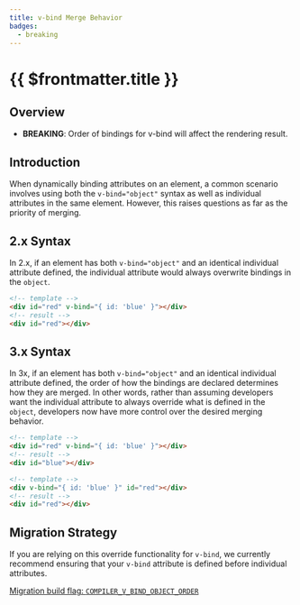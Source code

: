 ```yaml
---
title: v-bind Merge Behavior
badges:
  - breaking
---
```


# {{ $frontmatter.title }} <MigrationBadges :badges="$frontmatter.badges" />

## Overview

- **BREAKING**: Order of bindings for v-bind will affect the rendering result.

## Introduction

When dynamically binding attributes on an element, a common scenario involves using both the `v-bind="object"` syntax as well as individual attributes in the same element. However, this raises questions as far as the priority of merging.

## 2.x Syntax

In 2.x, if an element has both `v-bind="object"` and an identical individual attribute defined, the individual attribute would always overwrite bindings in the `object`.

```html
<!-- template -->
<div id="red" v-bind="{ id: 'blue' }"></div>
<!-- result -->
<div id="red"></div>
```

## 3.x Syntax

In 3x, if an element has both `v-bind="object"` and an identical individual attribute defined, the order of how the bindings are declared determines how they are merged. In other words, rather than assuming developers want the individual attribute to always override what is defined in the `object`, developers now have more control over the desired merging behavior.

```html
<!-- template -->
<div id="red" v-bind="{ id: 'blue' }"></div>
<!-- result -->
<div id="blue"></div>

<!-- template -->
<div v-bind="{ id: 'blue' }" id="red"></div>
<!-- result -->
<div id="red"></div>
```

## Migration Strategy

If you are relying on this override functionality for `v-bind`, we currently recommend ensuring that your `v-bind` attribute is defined before individual attributes.

[Migration build flag: `COMPILER_V_BIND_OBJECT_ORDER`](/migration-build.html#compat-configuration)
